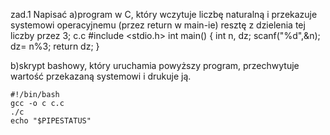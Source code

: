 zad.1
Napisać
  a)program w C, który wczytuje liczbę naturalną i przekazuje systemowi operacyjnemu (przez return w main-ie) resztę z dzielenia tej liczby przez 3;
c.c
    #include <stdio.h>
    int main()
    {
    int n, dz;
    scanf("%d",&n);
    dz= n%3;
    return dz;
    }

  b)skrypt bashowy, który uruchamia powyższy program, przechwytuje wartość przekazaną systemowi i drukuje ją. 

    #!/bin/bash
    gcc -o c c.c
    ./c
    echo "$PIPESTATUS"

